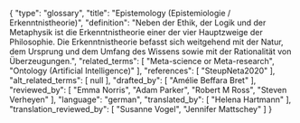 {
    "type": "glossary",
    "title": "Epistemology (Epistemiologie / Erkenntnistheorie)",
    "definition": "Neben der Ethik, der Logik und der Metaphysik ist die Erkenntnistheorie einer der vier Hauptzweige der Philosophie. Die Erkenntnistheorie befasst sich weitgehend mit der Natur, dem Ursprung und dem Umfang des Wissens sowie mit der Rationalität von Überzeugungen.",
    "related_terms": [
        "Meta-science or Meta-research",
        "Ontology (Artificial Intelligence)"
    ],
    "references": [
        "SteupNeta2020"
    ],
    "alt_related_terms": [
        null
    ],
    "drafted_by": [
        "Amélie Beffara Bret"
    ],
    "reviewed_by": [
        "Emma Norris",
        "Adam Parker",
        "Robert M Ross",
        "Steven Verheyen"
    ],
    "language": "german",
    "translated_by": [
        "Helena Hartmann"
    ],
    "translation_reviewed_by": [
        "Susanne Vogel",
        "Jennifer Mattschey"
    ]
}